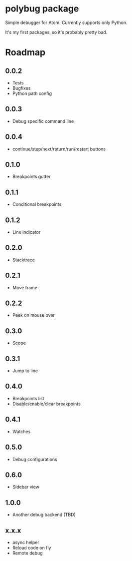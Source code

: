 # polybug package

Simple debugger for Atom. Currently supports only Python.

It's my first packages, so it's probably pretty bad.

# Roadmap

## 0.0.2
* Tests
* Bugfixes
* Python path config

## 0.0.3
* Debug specific command line

## 0.0.4
* continue/step/next/return/run/restart buttons

## 0.1.0
* Breakpoints gutter

## 0.1.1
* Conditional breakpoints

## 0.1.2
* Line indicator

## 0.2.0
* Stacktrace

## 0.2.1
* Move frame

## 0.2.2
* Peek on mouse over

## 0.3.0
* Scope

## 0.3.1
* Jump to line

## 0.4.0
* Breakpoints list
* Disable/enable/clear breakpoints

## 0.4.1
* Watches

## 0.5.0
* Debug configurations

## 0.6.0
* Sidebar view

## 1.0.0
* Another debug backend (TBD)

## x.x.x
* async helper
* Reload code on fly
* Remote debug
